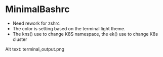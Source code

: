 # MinimalBashrc
- Need rework for zshrc
- The color is setting based on the terminal light theme.
- The kns() use to change K8S namespace, the ek() use to change K8s cluster

Alt text: terminal_output.png
